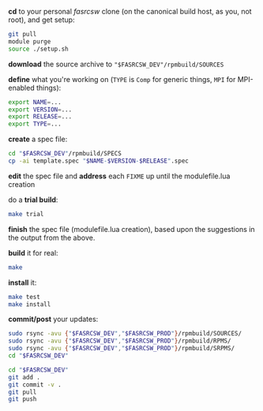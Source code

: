 __cd__ to your personal *fasrcsw* clone (on the canonical build host, as you, not root), and get setup:

``` bash
git pull
module purge
source ./setup.sh
```

__download__ the source archive to `"$FASRCSW_DEV"/rpmbuild/SOURCES`

__define__ what you're working on (`TYPE` is `Comp` for generic things, `MPI` for MPI-enabled things):

``` bash
export NAME=...
export VERSION=...
export RELEASE=...
export TYPE=...
```

__create__ a spec file:

``` bash
cd "$FASRCSW_DEV"/rpmbuild/SPECS
cp -ai template.spec "$NAME-$VERSION-$RELEASE".spec
```

__edit__ the spec file and __address__ each `FIXME` up until the modulefile.lua creation

do a __trial build__:

``` bash
make trial
```

__finish__ the spec file (modulefile.lua creation), based upon the suggestions in the output from the above.

__build__ it for real:

``` bash
make
```

__install__ it:

``` bash
make test
make install
```

__commit/post__ your updates:

``` bash
sudo rsync -avu {"$FASRCSW_DEV","$FASRCSW_PROD"}/rpmbuild/SOURCES/
sudo rsync -avu {"$FASRCSW_DEV","$FASRCSW_PROD"}/rpmbuild/RPMS/
sudo rsync -avu {"$FASRCSW_DEV","$FASRCSW_PROD"}/rpmbuild/SRPMS/
cd "$FASRCSW_DEV"
```

``` bash
cd "$FASRCSW_DEV"
git add .
git commit -v .
git pull
git push
```
